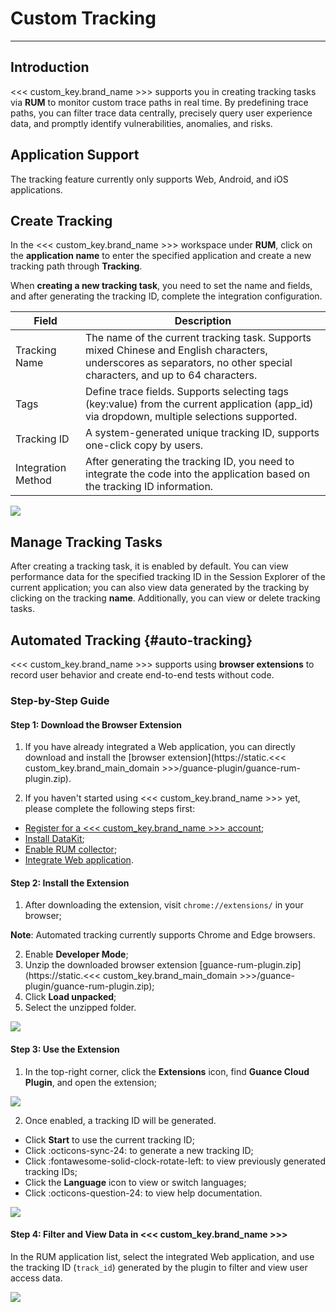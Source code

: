 # Custom Tracking
---

## Introduction

<<< custom_key.brand_name >>> supports you in creating tracking tasks via **RUM** to monitor custom trace paths in real time. By predefining trace paths, you can filter trace data centrally, precisely query user experience data, and promptly identify vulnerabilities, anomalies, and risks.

## Application Support

The tracking feature currently only supports Web, Android, and iOS applications.

## Create Tracking

In the <<< custom_key.brand_name >>> workspace under **RUM**, click on the **application name** to enter the specified application and create a new tracking path through **Tracking**.

When **creating a new tracking task**, you need to set the name and fields, and after generating the tracking ID, complete the integration configuration.

| Field      | Description                          |
| ----------- | ------------------------------------ |
| Tracking Name       | The name of the current tracking task. Supports mixed Chinese and English characters, underscores as separators, no other special characters, and up to 64 characters.  |
| Tags       | Define trace fields. Supports selecting tags (key:value) from the current application (app_id) via dropdown, multiple selections supported. |
| Tracking ID    | A system-generated unique tracking ID, supports one-click copy by users. |
| Integration Method     | After generating the tracking ID, you need to integrate the code into the application based on the tracking ID information.                          |

![](img/image_2.png)

## Manage Tracking Tasks

After creating a tracking task, it is enabled by default. You can view performance data for the specified tracking ID in the Session Explorer of the current application; you can also view data generated by the tracking by clicking on the tracking **name**. Additionally, you can view or delete tracking tasks.

## Automated Tracking {#auto-tracking}

<<< custom_key.brand_name >>> supports using **browser extensions** to record user behavior and create end-to-end tests without code.

### Step-by-Step Guide

#### Step 1: Download the Browser Extension

1. If you have already integrated a Web application, you can directly download and install the [browser extension](https://static.<<< custom_key.brand_main_domain >>>/guance-plugin/guance-rum-plugin.zip).

2. If you haven't started using <<< custom_key.brand_name >>> yet, please complete the following steps first:

 - [Register for a <<< custom_key.brand_name >>> account](https://www.guance.com/);
 - [Install DataKit](../datakit/datakit-install.md);
 - [Enable RUM collector](../integrations/rum.md);
 - [Integrate Web application](web/app-access.md).

#### Step 2: Install the Extension

1. After downloading the extension, visit `chrome://extensions/` in your browser;

**Note**: Automated tracking currently supports Chrome and Edge browsers.

2. Enable **Developer Mode**;
3. Unzip the downloaded browser extension [guance-rum-plugin.zip](https://static.<<< custom_key.brand_main_domain >>>/guance-plugin/guance-rum-plugin.zip);
4. Click **Load unpacked**;
5. Select the unzipped folder.

![](img/8.auto-tracking_1.png)

#### Step 3: Use the Extension

1. In the top-right corner, click the **Extensions** icon, find **Guance Cloud Plugin**, and open the extension;

![](img/8.auto-tracking_2.png)

2. Once enabled, a tracking ID will be generated.

- Click **Start** to use the current tracking ID;
- Click :octicons-sync-24: to generate a new tracking ID;
- Click :fontawesome-solid-clock-rotate-left: to view previously generated tracking IDs;
- Click the **Language** icon to view or switch languages;
- Click :octicons-question-24: to view help documentation.

![](img/8.auto-tracking_3.png)

#### Step 4: Filter and View Data in <<< custom_key.brand_name >>>

In the RUM application list, select the integrated Web application, and use the tracking ID (`track_id`) generated by the plugin to filter and view user access data.

![](img/8.auto-tracking_4.png)